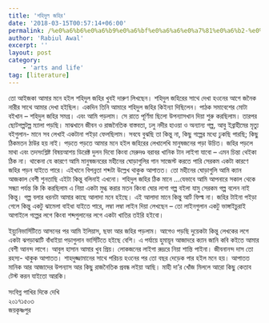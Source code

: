 ```yaml
---
title: 'শহিদুল জহির'
date: '2018-03-15T00:57:14+06:00'
permalink: /%e0%a6%b6%e0%a6%b9%e0%a6%bf%e0%a6%a6%e0%a7%81%e0%a6%b2-%e0%a6%9c%e0%a6%b9%e0%a6%bf%e0%a6%b0
author: 'Rabiul Awal'
excerpt: ''
layout: post
category:
    - 'arts and life'
tag: [literature]
---
```

তো আইজকা আমার মনে হইল শহিদুল জহির খুবই দারুণ লিখছেন। শহিদুল জহিরের সাথে দেখা হওনের আগে জনৈক নারীর সাথে আমার দেখা হইছিল। একদিন তিনি আমারে শহিদুল জহির কিইন্যা দিছিলেন। পাঠক সমাবেশের মোটা বইখান – শহিদুল জহির সমগ্র। এবং আমি পড়লাম। সে রাতে পূর্ণিমা ছিলো উপন্যাসখান দিয়া শুরু করছিলাম। তারপর ছোটগল্পটল্প ম্যালা পড়ছি। মাঝখানে জীবন ও রাজনৈতিক বাস্তবতা, ঢলু নদীর হাওয়া ও অন্যান্য গল্প, আবু ইব্রাহীমের মৃত্যু বইগুলান- মানে সব লেখাই একটানা পইড়া ফেলছিলাম। সবযে বুঝছি তা কিন্তু না, কিছু গল্পের মধ্যে ঢুকছি পারছি; কিছু ঠিকমতন ঠাউর হয় নাই। পড়তে পড়তে আমার মনে হইল জহিরের লেখালেখি মানুষজনের পড়া উচিত। জহির পড়লে মাথা এবং তদসংশ্লিষ্ট বিষয়আশয় ডিরেক্ট দুলন দিবো কিংবা মেরুদণ্ড বরাবর খানিক টান লাইগা যাবো – এমন চিন্তা থেইকা ঠিক না। থাকেনা যে কারণে আমি মানুষজনরের মহীনের ঘোড়াগুলির গান সাজেস্ট করতে পারি সেরকম একটা কারণে জহির পড়ন যাইতে পারে। এইখানে বিপন্নতা শব্দটা উল্লেখ থাকুক আপাতত। তো মহীনের ঘোড়াগুলি আমি ক্যান আজকাল বেশী শুনতাছি এইটা কিন্তু বলিনাই এখনো। শহিদুল জহির ঠিক মানে …যেভাবে আমি আপনারে সকাল থেকে সন্ধ্যা পর্যন্ত কি কি করছিলাম এ নিয়া একটা মুগ্ধ করার মতন কিংবা ঘোর লাগা গল্প বইলা যামু সেরকম গল্প বলেন নাই কিন্তু। গল্প বলার ধরনটা আমার কাছে আলাদা মনে হইছে। এই আলাদা মানে কিন্তু আর্ট ফিল্ম না। জহির টাইনা পইড়া গেলে কিন্তু একটু ঝামেলা বাইধা যাইতে পারে, লম্বা লম্বা লাইন দিয়া লেখছেন – তো লাইনগুলান একটু ভাঙ্গাইচুরাই আগাইলে গল্পের লগে কিংবা শব্দগুলানের লগে একটা খাতির তইরি হইবো।

ইয়্যুনিভার্সিটিতে আসনের পর আমি ইলিয়াস, ছফা আর জহির পড়লাম। আগেও পড়ছি দুয়েকটা কিন্তু লেখকের লগে একটা ঝগড়াঝাটি বাঁধাইয়া পড়াগুলান ভার্সিটিতে হইছে বেশি। এ পর্যায়ে হুমায়ূন আজাদরে ক্যান জানি কবি কইতে আমার বেশী আনন্দ লাগে। আবুল হাসান আমার খুব প্রিয়। লোকজনের লাইগা রুদ্ররে নিয়া শান্তি পাইনা। জীবনানন্দ দাস তো রহস্য- থাকুক আপাতত। শাহদুজ্জামানের সাথে পরিচয় হওনের পর তো বছর দেড়েক পার হইল মনে হয়। আপাতত মানিক আর আজাদের উপন্যাস আর কিছু রাজনৈতিক প্রবন্ধ লইয়া আছি। মাহী দা’র খোঁজ মিললে আরো কিছু কেতাব টেস্ট করন যাইতো আরকি।

সংবিগ্ন পাখির দিকে দেখি  
২০১৭১৫০৩  
জয়কৃষ্ণপুর